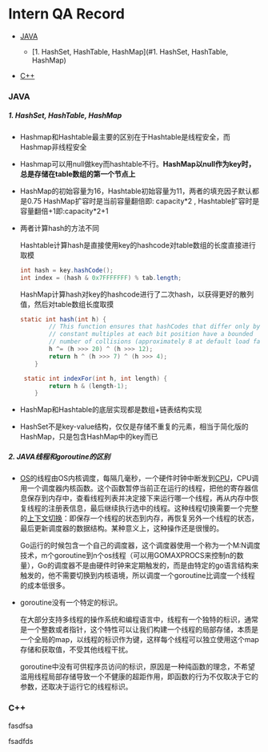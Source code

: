 # Intern QA Record

* [JAVA](#JAVA)
  * [1. HashSet, HashTable, HashMap](#1. HashSet, HashTable, HashMap)
 
* [C++](#C++)
  
### JAVA

##### 1. HashSet, HashTable, HashMap

- Hashmap和Hashtable最主要的区别在于Hashtable是线程安全，而Hashmap非线程安全

- Hashmap可以用null做key而hashtable不行。**HashMap以null作为key时，总是存储在table数组的第一个节点上**

- HashMap的初始容量为16，Hashtable初始容量为11，两者的填充因子默认都是0.75
  HashMap扩容时是当前容量翻倍即: capacity\*2 , Hashtable扩容时是容量翻倍+1即:capacity\*2+1

- 两者计算hash的方法不同

  Hashtable计算hash是直接使用key的hashcode对table数组的长度直接进行取模

  ```java
  int hash = key.hashCode();
  int index = (hash & 0x7FFFFFFF) % tab.length;
  ```

  HashMap计算hash对key的hashcode进行了二次hash，以获得更好的散列值，然后对table数组长度取摸

  ```java
  static int hash(int h) {
          // This function ensures that hashCodes that differ only by
          // constant multiples at each bit position have a bounded
          // number of collisions (approximately 8 at default load factor).
          h ^= (h >>> 20) ^ (h >>> 12);
          return h ^ (h >>> 7) ^ (h >>> 4);
      }
  
   static int indexFor(int h, int length) {
          return h & (length-1);
      }
  ```

  

- HashMap和Hashtable的底层实现都是数组+链表结构实现
- HashSet不是key-value结构，仅仅是存储不重复的元素，相当于简化版的HashMap，只是包含HashMap中的key而已

##### 2. JAVA线程和goroutine的区别

- [OS](https://www.baidu.com/s?wd=OS&tn=24004469_oem_dg&rsv_dl=gh_pl_sl_csd)的线程由OS内核调度，每隔几毫秒，一个硬件时钟中断发到[CPU](https://www.baidu.com/s?wd=CPU&tn=24004469_oem_dg&rsv_dl=gh_pl_sl_csd)，CPU调用一个调度器内核函数。这个函数暂停当前正在运行的线程，把他的寄存器信息保存到内存中，查看线程列表并决定接下来运行哪一个线程，再从内存中恢复线程的注册表信息，最后继续执行选中的线程。这种线程切换需要一个完整的[上下文切换](https://www.baidu.com/s?wd=%E4%B8%8A%E4%B8%8B%E6%96%87%E5%88%87%E6%8D%A2&tn=24004469_oem_dg&rsv_dl=gh_pl_sl_csd)：即保存一个线程的状态到内存，再恢复另外一个线程的状态，最后更新调度器的数据结构。某种意义上，这种操作还是很慢的。

  Go运行的时候包含一个自己的调度器，这个调度器使用一个称为一个M:N调度技术，m个goroutine到n个os线程（可以用GOMAXPROCS来控制n的数量），Go的调度器不是由硬件时钟来定期触发的，而是由特定的go语言结构来触发的，他不需要切换到内核语境，所以调度一个goroutine比调度一个线程的成本低很多。

- goroutine没有一个特定的标识。

  在大部分支持多线程的操作系统和编程语言中，线程有一个独特的标识，通常是一个整数或者指针，这个特性可以让我们构建一个线程的局部存储，本质是一个全局的map，以线程的标识作为键，这样每个线程可以独立使用这个map存储和获取值，不受其他线程干扰。

  goroutine中没有可供程序员访问的标识，原因是一种纯函数的理念，不希望滥用线程局部存储导致一个不健康的超距作用，即函数的行为不仅取决于它的参数，还取决于运行它的线程标识。

### C++
fasdfsa

fsadfds

